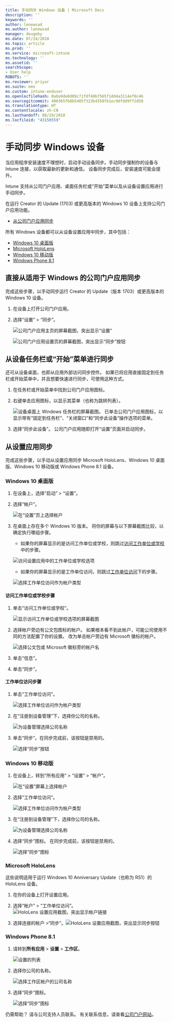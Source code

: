 ```yaml
---
title: 手动同步 Windows 设备 | Microsoft Docs
description: ''
keywords: ''
author: lenewsad
ms.author: lanewsad
manager: dougeby
ms.date: 07/24/2018
ms.topic: article
ms.prod: ''
ms.service: microsoft-intune
ms.technology: ''
ms.assetid: ''
searchScope:
- User help
ROBOTS: ''
ms.reviewer: priyar
ms.suite: ems
ms.custom: intune-enduser
ms.openlocfilehash: 0a8a9de8d09c71fdf49b7565f1dd4a3114ef0c46
ms.sourcegitcommit: 490365fb8b5405f323b4358fb1ec9dfdd9ff2d58
ms.translationtype: HT
ms.contentlocale: zh-CN
ms.lasthandoff: 08/29/2018
ms.locfileid: "43150559"
---
```

# <a name="sync-your-windows-device-manually"></a>手动同步 Windows 设备

当应用程序安装速度不理想时，启动手动设备同步。手动同步强制你的设备与 Intune 连接，以获取最新的更新和通信。 设备同步完成后，安装速度可能会提升。

Intune 支持从公司门户应用、桌面任务栏或“开始”菜单以及从设备设置应用进行手动同步。 

在运行 Creator 的 Update (1703) 或更高版本的 Windows 10 设备上支持公司门户应用功能。 
* [从公司门户应用同步](#Sync-from-Company-Portal-app-for-Windows)  

所有 Windows 设备都可以从设备设置应用中同步，其中包括：

* [Windows 10 桌面版](#windows-10-desktop)  
* [Microsoft HoloLens](#microsoft-hololens)   
* [Windows 10 移动版](#windows-10-mobile)  
* [Windows Phone 8.1](#windows-phone-81)    

## <a name="sync-directly-from-company-portal-app-for-windows"></a>直接从适用于 Windows 的公司门户应用同步
完成这些步骤，以手动同步运行 Creator 的 Update（版本 1703）或更高版本的 Windows 10 设备。

1.  在设备上打开公司门户应用。

2.  选择“设置” > “同步”。

    ![公司门户应用主页的屏幕截图，突出显示“设置”](./media/RS1_homePage_settings_04.png)  
    
    ![公司门户应用设置页的屏幕截图，突出显示“同步”按钮](./media/RS1_settingspage_sync05.png)  

## <a name="sync-from-device-taskbar-or-start-menu"></a>从设备任务栏或“开始”菜单进行同步   

还可从设备桌面，也即从应用外部访问同步控件。 如果已将应用直接固定到任务栏或开始菜单中，并且想要快速进行同步，可使用这种方式。  

1. 在任务栏或开始菜单中找到公司门户应用图标。  
2. 右键单击应用图标，以显示其菜单（也称为跳转列表）。  

    ![设备桌面上 Windows 任务栏的屏幕截图。 已单击公司门户应用图标，以显示带有“固定到任务栏”、“关闭窗口”和“同步此设备”操作选项的菜单。](./media/sync-device-from-start-menu-1807.png)  

3. 选择“同步此设备”。 公司门户应用随即打开“设置”页面并启动同步。  

## <a name="sync-from-settings-app"></a>从设置应用同步 
完成这些步骤，以手动从设置应用同步 Microsoft HoloLens、Windows 10 桌面版、Windows 10 移动版或 Windows Phone 8.1 设备。  

### <a name="windows-10-desktop"></a>Windows 10 桌面版
1. 在设备上，选择“启动” > “设置”。

2. 选择“帐户”。

    ![在“设置”页上选择帐户](./media/win10pc-sync-2-settings-accounts.png)  

3. 在桌面上存在多个 Windows 10 版本。 将你的屏幕与以下屏幕截图比较，以确定执行哪组步骤。 

    * 如果你的屏幕显示的是访问工作单位或学校，则跳过[访问工作单位或学校](#access-work-or-school)中的步骤。

    ![访问设置应用中的工作单位或学校选项](./media/w10-enroll-rs1-connect-to-work-or-school.png)  

    * 如果你的屏幕显示的是工作单位访问，则跳过[工作单位访问](#work-access)下的步骤。  

    ![选择工作单位访问作为帐户类型](./media/win10pc-sync-3-work-access.png)

#### <a name="access-work-or-school-steps"></a>访问工作单位或学校步骤

1. 单击“访问工作单位或学校”。

    ![显示访问工作单位或学校选项的屏幕截图](./media/w10-enroll-rs1-connect-to-work-or-school.png)  

2. 选择帐户旁边有公文包图标的帐户。 如果根本看不到此帐户，可能公司使用不同的方法配置了你的设置。 改为单击帐户旁边有 Microsoft 徽标的帐户。

     ![选择公文包或 Microsoft 徽标旁的帐户名](./media/win10pc-rs1-sync-info-button.png)

3. 单击“信息”。 

4. 单击“同步”。 

#### <a name="work-access-steps"></a>工作单位访问步骤

1.  单击“工作单位访问”。

    ![选择工作单位访问作为帐户类型](./media/win10pc-sync-3-work-access.png)

2. 在“注册到设备管理”下，选择你公司的名称。

    ![为设备管理选择公司名称](./media/win10pc-sync-4-tap-com-name.png)

3. 单击“同步”。在同步完成前，该按钮是禁用的。

    ![选择“同步”按钮](./media/win10pc-sync-5-tap-sync.png)  


### <a name="windows-10-mobile"></a>Windows 10 移动版

   1. 在设备上，转到“所有应用” > “设置” > “帐户”。

       ![在“设置”屏幕上选择帐户](./media/win10m-sync-1-settings-accounts.png)

   2. 选择“工作单位访问”。

       ![选择工作单位访问作为帐户类型](./media/win10m-sync-2-work-access.png)

   3. 在“注册到设备管理”下，选择你公司的名称。

       ![为设备管理选择公司名称](./media/win10m-sync-3-tap-comp-name.png)

   4. 选择“同步”图标。 在同步完成前，该按钮是禁用的。

       ![选择“同步”图标](./media/win10m-sync-4-tap-sync.png)  
### <a name="microsoft-hololens"></a>Microsoft HoloLens  
这些说明适用于运行 Windows 10 Anniversary Update（也称为 RS1）的 HoloLens 设备。 
1.  在你的设备上打开设置应用。  

2.  选择“帐户” > “工作单位访问”。  
    ![HoloLens 设置应用截图，突出显示帐户链接](./media/RS1_holoLens_SettingsRS1_Accounts_06.png)  

3.  选择连接的帐户 >“同步”。![HoloLens 设置应用截图，突出显示同步按钮](./media/RS1_holoLens_SyncRS1_Sync_08.png)  

### <a name="windows-phone-81"></a>Windows Phone 8.1

1. 请转到**所有应用**  >  **设置**  >  **工作区**。

    ![设置的列表](./media/wp81-1-sync-settings-workplace.png)

2. 选择你公司的名称。

    ![选择工作区帐户的公司名称](./media/wp81-2-sync-tap-compname.png)

3. 选择“同步”图标。

    ![选择“同步”图标](./media/wp81-3-sync-tap-sync-button.png)

仍需帮助？ 请与公司支持人员联系。 有关联系信息，请查看[公司门户网站](https://go.microsoft.com/fwlink/?linkid=2010980)。
